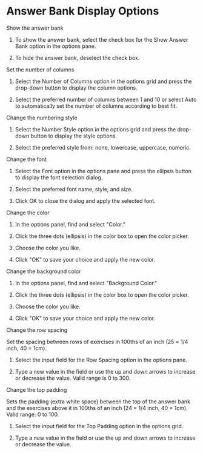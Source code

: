 # Answer Bank Display Options

Show the answer bank

1. To show the answer bank, select the check box for the Show Answer Bank option in the options pane.

2. To hide the answer bank, deselect the check box.

Set the number of columns

1. Select the Number of Columns option in the options grid and press the drop-down button to display the column options.

2. Select the preferred number of columns between 1 and 10 or select Auto to automatically set the number of columns according to best fit.

Change the numbering style

1. Select the Number Style option in the options grid and press the drop-down button to display the style options.

2. Select the preferred style from: none, lowercase, uppercase, numeric.

Change the font

1. Select the Font option in the options pane and press the ellipsis button to display the font selection dialog.

2. Select the preferred font name, style, and size.

3. Click OK to close the dialog and apply the selected font.

Change the color

1. In the options panel, find and select "Color."

2. Click the three dots (ellipsis) in the color box to open the color picker.

3. Choose the color you like.

4. Click "OK" to save your choice and apply the new color.

Change the background color

1. In the options panel, find and select "Background Color."

2. Click the three dots (ellipsis) in the color box to open the color picker.

3. Choose the color you like.

4. Click "OK" to save your choice and apply the new color.

Change the row spacing

Set the spacing between rows of exercises in 100ths of an inch (25 = 1/4 inch, 40 = 1cm).

1. Select the input field for the Row Spacing option in the options pane.

2. Type a new value in the field or use the up and down arrows to increase or decrease the value. Valid range is 0 to 300.

Change the top padding

Sets the padding (extra white space) between the top of the answer bank and the exercises above it in 100ths of an inch (24 = 1/4 inch, 40 = 1cm). Valid range: 0 to 100.

1. Select the input field for the Top Padding option in the options grid.

2. Type a new value in the field or use the up and down arrows to increase or decrease the value.
